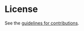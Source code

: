 # License

See the
[guidelines for contributions](https://github.com/aarongable/draft-acme-ari/blob/main/CONTRIBUTING.md).
